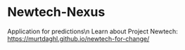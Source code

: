 # Newtech-Nexus
Application for predictions\n
Learn about Project Newtech: https://murtdaghl.github.io/newtech-for-change/
